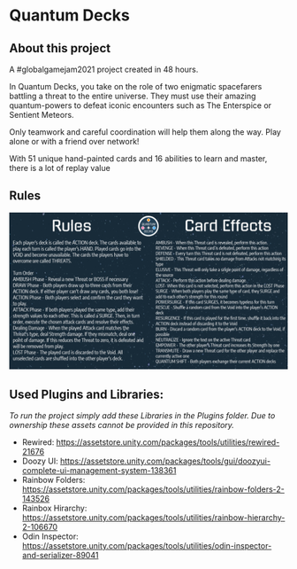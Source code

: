 # Quantum Decks

## About this project
A #globalgamejam2021 project created in 48 hours.

In Quantum Decks, you take on the role of two enigmatic spacefarers battling a threat to the entire universe. They must use their amazing quantum-powers to defeat iconic encounters such as The Enterspice or Sentient Meteors.

Only teamwork and careful coordination will help them along the way. Play alone or with a friend over network!

With 51 unique hand-painted cards and 16 abilities to learn and master, there is a lot of replay value

## Rules
![Rules](https://raw.githubusercontent.com/TobiasKiehnlein/GlobalGameJam-2021-01/master/Assets/Sprites/Rules.png "Rules")

## Used Plugins and Libraries:
<i>To run the project simply add these Libraries in the Plugins folder. Due to ownership these assets cannot be provided in this repository.</i>

- Rewired: https://assetstore.unity.com/packages/tools/utilities/rewired-21676
- Doozy UI: https://assetstore.unity.com/packages/tools/gui/doozyui-complete-ui-management-system-138361
- Rainbow Folders: https://assetstore.unity.com/packages/tools/utilities/rainbow-folders-2-143526
- Rainbox Hirarchy: https://assetstore.unity.com/packages/tools/utilities/rainbow-hierarchy-2-106670
- Odin Inspector: https://assetstore.unity.com/packages/tools/utilities/odin-inspector-and-serializer-89041
